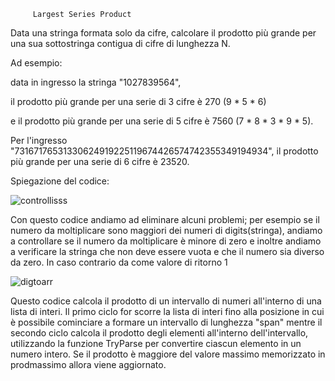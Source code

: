          Largest Series Product


Data una stringa formata solo da cifre, calcolare il prodotto più grande per una sua sottostringa contigua di cifre di lunghezza N.

Ad esempio:

data in ingresso la stringa "1027839564",

il prodotto più grande per una serie di 3 cifre è 270 (9 * 5 * 6)

e il prodotto più grande per una serie di 5 cifre è 7560 (7 * 8 * 3 * 9 * 5).

Per l'ingresso "73167176531330624919225119674426574742355349194934", il prodotto più grande per una serie di 6 cifre è 23520.

Spiegazione del codice:

![controllisss](https://github.com/1bianco9/sliding/assets/116873906/eba4bcf1-5dfc-4dd8-a81f-c6e33bd8e3b6)

Con questo codice andiamo ad eliminare alcuni problemi; per esempio se il numero da moltiplicare sono maggiori dei numeri di digits(stringa), andiamo a controllare se il numero da moltiplicare è minore di zero e inoltre andiamo a verificare la stringa che non deve essere vuota e che il numero sia diverso da zero. In caso contrario da come valore di ritorno 1 



![digtoarr](https://github.com/1bianco9/sliding/assets/116873906/1ea97bcf-14c9-4072-b2d0-4e71a302ddc7)

Questo codice calcola il prodotto di un intervallo di numeri all'interno di una lista di interi. Il primo ciclo for scorre la lista di interi fino alla posizione in cui è possibile cominciare a formare un intervallo di lunghezza "span" mentre il secondo ciclo calcola il prodotto degli elementi all'interno dell'intervallo, utilizzando la funzione TryParse per convertire ciascun elemento in un numero intero.
Se il prodotto è maggiore del valore massimo memorizzato in prodmassimo allora viene aggiornato.
